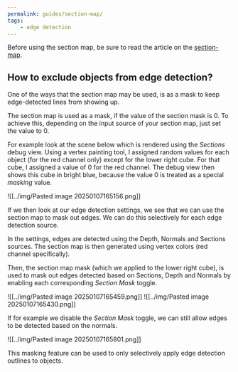 ```yaml
---
permalink: guides/section-map/
tags:
    - edge detection
---
```


Before using the section map, be sure to read the article on the [section-map](../../section-map).

## How to exclude objects from edge detection?

One of the ways that the section map may be used, is as a mask to keep edge-detected lines from showing up.

The section map is used as a mask, if the value of the section mask is 0. To achieve this, depending on the input source of your section map, just set the value to 0.

For example look at the scene below which is rendered using the <em>Sections</em> debug view. Using a vertex painting tool, I assigned random values for each object (for the red channel only) except for the lower right cube. For that cube, I assigned a value of 0 for the red channel. The debug view then shows this cube in bright blue, because the value 0 is treated as a special <em>masking</em> value.

![[../img/Pasted image 20250107165156.png]]

If we then look at our edge detection settings, we see that we can use the section map to mask out edges. We can do this selectively for each edge detection source.

In the settings, edges are detected using the Depth, Normals and Sections sources. The section map is then generated using vertex colors (red channel specifically).

Then, the section map mask (which we applied to the lower right cube), is used to mask out edges detected based on Sections, Depth and Normals by enabling each corresponding <em>Section Mask</em> toggle.

<div class="images-row">
![[../img/Pasted image 20250107165459.png]]
![[../img/Pasted image 20250107165430.png]]
</div>

If for example we disable the <em>Section Mask</em> toggle, we can still allow edges to be detected based on the normals.

![[../img/Pasted image 20250107165801.png]]

This masking feature can be used to only selectively apply edge detection outlines to objects.